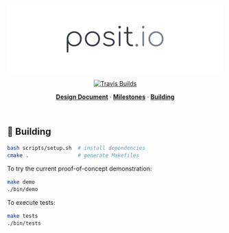 <p align="center">
  <img src="/.static/logo.png" />
</p>

<p align="center">
  <a href="https://travis-ci.com/bobheadxi/posit.io">
    <img src="https://travis-ci.com/bobheadxi/posit.io.svg?token=yjpN8EDzhK3qYaBpZzZc&branch=master" alt="Travis Builds" />
  </a>
</p>

<p align="center">
  <a href="https://paper.dropbox.com/doc/Design-Doc-R9JoiXDIBrOyNw0Nwz18c"><strong>Design Document</strong></a>
  ·
  <a href="https://github.com/bobheadxi/posit.io/milestones"><strong>Milestones</strong></a>
  ·
  <a href="#hammer-building"><strong>Building</strong></a>
</p>

<br/>

## :hammer: Building

```bash
bash scripts/setup.sh  # install dependencies
cmake .                # generate Makefiles
```

To try the current proof-of-concept demonstration:

```bash
make demo
./bin/demo
```

To execute tests:

```bash
make tests
./bin/tests
```
